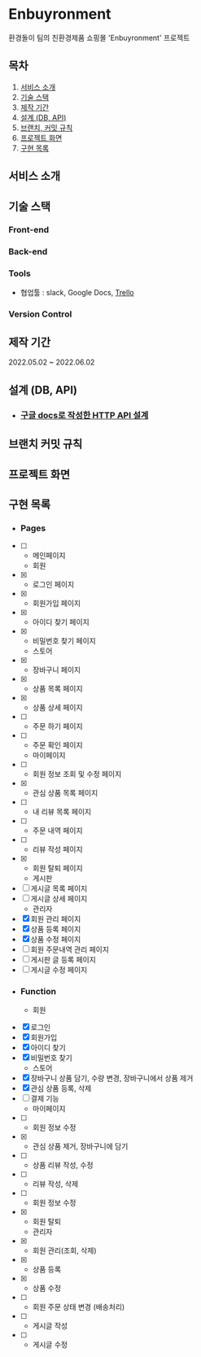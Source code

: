 # Enbuyronment
환경돌이 팀의 친환경제품 쇼핑몰 'Enbuyronment' 프로젝트

## 목차
1. [서비스 소개](#서비스-소개)
2. [기술 스택](#기술-스택)
3. [제작 기간](#제작-기간)
4. [설계 (DB, API)](#설계-(DB,-API))
5. [브랜치, 커밋 규칙](#브랜치-커밋-규칙)
6. [프로젝트 화면](#프로젝트-화면)
7. [구현 목록](#구현-목록)

## 서비스 소개

## 기술 스택
### Front-end
### Back-end
### Tools
- 협업툴 : slack, Google Docs, [Trello](https://trello.com/b/QGbyUTgI/%ED%8C%80%ED%94%84%EB%A1%9C%EC%A0%9D%ED%8A%B8)
### Version Control

## 제작 기간
2022.05.02 ~ 2022.06.02

## 설계 (DB, API)
- ### [구글 docs로 작성한 HTTP API 설계](https://docs.google.com/document/d/13xFg6rb-ijE4OgyMSpTWLmfi9NQ_jvxKPYn1LjvEivw/edit?usp=sharing) 

## 브랜치 커밋 규칙

## 프로젝트 화면



## 구현 목록
* ### Pages
- [ ] - 메인페이지 
  * 회원
- [X] - 로그인 페이지
- [X] - 회원가입 페이지
- [X] - 아이디 찾기 페이지
- [X] - 비밀번호 찾기 페이지
  * 스토어
- [X] - 장바구니 페이지
- [X] - 상품 목록 페이지
- [X] - 상품 상세 페이지
- [ ] - 주문 하기 페이지
- [ ] - 주문 확인 페이지
  * 마이페이지
- [ ] - 회원 정보 조회 및 수정 페이지
- [X] - 관심 상품 목록 페이지
- [ ] - 내 리뷰 목록 페이지
- [ ] - 주문 내역 페이지
- [ ] - 리뷰 작성 페이지
- [X] - 회원 탈퇴 페이지
  * 게시판
- [ ] 게시글 목록 페이지
- [ ] 게시글 상세 페이지
  * 관리자
- [X] 회원 관리 페이지
- [X] 상품 등록 페이지
- [X] 상품 수정 페이지
- [ ] 회원 주문내역 관리 페이지
- [ ] 게시판 글 등록 페이지
- [ ] 게시글 수정 페이지

* ### Function
  * 회원
- [X] 로그인
- [X] 회원가입
- [X] 아이디 찾기
- [X] 비밀번호 찾기
  * 스토어
- [X] 장바구니 상품 담기, 수량 변경, 장바구니에서 상품 제거
- [X] 관심 상품 등록, 삭제
- [ ] 결제 기능
  * 마이페이지
- [ ] - 회원 정보 수정
- [X] - 관심 상품 제거, 장바구니에 담기
- [ ] - 상품 리뷰 작성, 수정
- [ ] - 리뷰 작성, 삭제
- [ ] - 회원 정보 수정
- [X] - 회원 탈퇴
  * 관리자
- [X] - 회원 관리(조회, 삭제)
- [X] - 상품 등록
- [X] - 상품 수정
- [ ] - 회원 주문 상태 변경 (배송처리)
- [ ] - 게시글 작성
- [ ] - 게시글 수정
